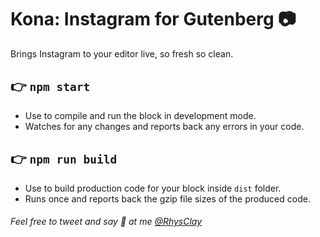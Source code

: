 # Kona: Instagram for Gutenberg 📷

Brings Instagram to your editor live, so fresh so clean.

## 👉 `npm start`

- Use to compile and run the block in development mode.
- Watches for any changes and reports back any errors in your code.

## 👉 `npm run build`

- Use to build production code for your block inside `dist` folder.
- Runs once and reports back the gzip file sizes of the produced code.

###### Feel free to tweet and say 👋 at me [@RhysClay](https://twitter.com/rhysclay/)
